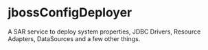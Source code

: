 # jbossConfigDeployer
A SAR service to deploy system properties, JDBC Drivers, Resource Adapters, DataSources and a few other things.
